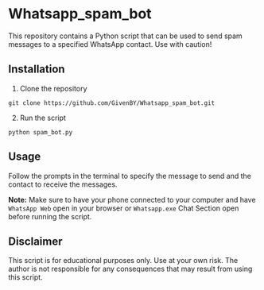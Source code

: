 # Whatsapp_spam_bot

This repository contains a Python script that can be used to send spam messages to a specified WhatsApp contact. Use with caution!

## Installation

1. Clone the repository
```
git clone https://github.com/GivenBY/Whatsapp_spam_bot.git
```

2. Run the script
```
python spam_bot.py
```


## Usage

Follow the prompts in the terminal to specify the message to send and the contact to receive the messages. 

**Note:** Make sure to have your phone connected to your computer and have `WhatsApp Web` open in your browser or `Whatsapp.exe` Chat Section open before running the script.

## Disclaimer

This script is for educational purposes only. Use at your own risk. The author is not responsible for any consequences that may result from using this script.
